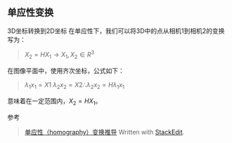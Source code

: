 ## 单应性变换
3D坐标转换到2D坐标
在单应性下，我们可以将3D中的点从相机1到相机2的变换写为：
>$X_2 = HX_1 \rightarrow X_1,X_2 \in R^3$

在图像平面中，使用齐次坐标，公式如下：
>$λ_1x_1=X1$
$λ_2x_2=X2​​$
$∴λ_2x_2=Hλ_1x_1$

意味着在一定范围内，$X_2 = HX_1$。



参考
> [单应性（homography）变换推导](http://www.cnblogs.com/ml-cv/p/5871052.html)
> Written with [StackEdit](https://stackedit.io/).
<!--stackedit_data:
eyJoaXN0b3J5IjpbMjc4Nzg4MTA2XX0=
-->